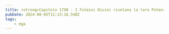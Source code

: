 ```yaml
---
title: <strong>Capitolo 1798 - I Fulmini Divini rivelano la loro Potenza</strong>
pubDate: 2024-08-05T12:13:16.548Z
tags:
    - mga
---
```





